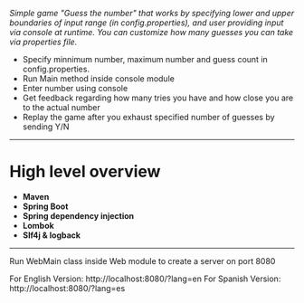 _Simple game "Guess the number" that works by specifying lower_ 
_and upper boundaries of input range (in config.properties), and user_ 
_providing input via console at runtime. You can customize how many_
_guesses you can take via properties file._


* Specify minnimum number, maximum number and guess count in config.properties.
* Run Main method inside console module
* Enter number using console
* Get feedback regarding how many tries you have and how close you are 
    to the actual number
* Replay the game after you exhaust specified number of guesses by sending Y/N

*****

# High level overview
* **Maven**
* **Spring Boot**
* **Spring dependency injection**
* **Lombok**
* **Slf4j & logback**
*****

Run WebMain class inside Web module to create a server on port 8080

For English Version:
http://localhost:8080/?lang=en
For Spanish Version:
http://localhost:8080/?lang=es
